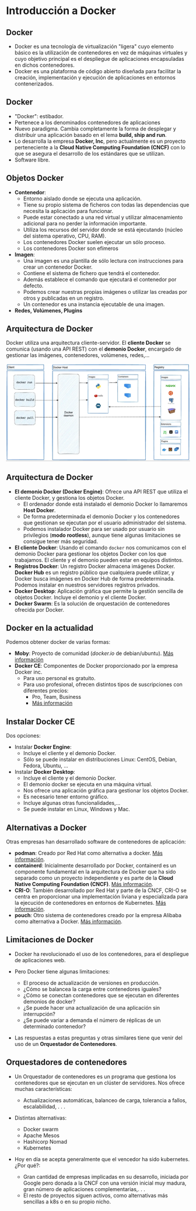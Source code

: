 # Introducción a Docker

## Docker

* Docker es una tecnología de virtualización "ligera" cuyo elemento básico es la utilización de contenedores en vez de máquinas virtuales y cuyo objetivo principal es el despliegue de aplicaciones encapsuladas en dichos contenedores.
* Docker es una plataforma de código abierto diseñada para facilitar la creación, implementación y ejecución de aplicaciones en entornos contenerizados.

## Docker

* "Docker": estibador.
* Pertenece a los denominados contenedores de aplicaciones
* Nuevo paradigma. Cambia completamente la forma de desplegar y distribuir una aplicación basado en el lema **build, ship and run**.
* Lo desarrolla la empresa **Docker, Inc**, pero actualmente es un proyecto perteneciente a la **Cloud Native Computing Foundation (CNCF)** con lo que se asegura el desarrollo de los estándares  que se utilizan.
* Software libre.

## Objetos Docker

* **Contenedor**: 
    * Entorno aislado donde se ejecuta una aplicación. 
    * Tiene su propio sistema de ficheros con todas las dependencias que necesita la aplicación para funcionar. 
    * Puede estar conectado a una red virtual y utilizar almacenamiento adicional para no perder la información importante.
    * Utiliza los recursos del servidor donde se está ejecutando (núcleo del sistema operativo, CPU, RAM).    
    * Los contenedores Docker suelen ejecutar un sólo proceso.
    * Los contenedores Docker son efímeros
* **Imagen**: 
    * Una imagen es una plantilla de sólo lectura con instrucciones para crear un contenedor Docker. 
    * Contiene el sistema de fichero que tendrá el contenedor. 
    * Además establece el comando que ejecutará el contenedor por defecto. 
    * Podemos crear nuestras propias imágenes o utilizar las creadas por otros y publicadas en un registro. 
    * Un contenedor es una instancia ejecutable de una imagen. 
* **Redes, Volúmenes, Plugins**

## Arquitectura de Docker

Docker utiliza una arquitectura cliente-servidor. El **cliente Docker** se comunica (usando una API REST) con el **demonio Docker**, encargado de gestionar las imágenes, contenedores, volúmenes, redes,...

![ ](img/arquitectura_docker.png)

## Arquitectura de Docker

* **El demonio Docker (Docker Engine)**: Ofrece una API REST que utiliza el cliente Docker, y gestiona los objetos Docker.
    * El ordenador donde está instalado el demonio Docker lo llamaremos **Host Docker**.
    * De forma predeterminada el demonio Docker y los contenedores que gestionan se ejecutan por el usuario administrador del sistema.
    * Podemos instalador Docker para ser usado por usuario sin privilegios (**modo rootless**), aunque tiene algunas limitaciones se consigue tener más seguridad.
* **El cliente Docker**: Usando el comando `docker` nos comunicamos con el demonio Docker para gestionar los objetos Docker con los que trabajamos. El cliente y el demonio pueden estar en equipos distintos.
* **Registros Docker**: Un registro Docker almacena imágenes Docker. **Docker Hub** es un registro público que cualquiera puede utilizar, y Docker busca imágenes en Docker Hub de forma predeterminada. Podemos instalar en nuestros servidores  registros privados.
* **Docker Desktop**: Aplicación gráfica que permite la gestión sencilla de objetos Docker. Incluye el demonio y el cliente Docker.
* **Docker Swarm**: Es la solución de orquestación de contenedores ofrecida por Docker.

## Docker en la actualidad

Podemos obtener docker de varias formas:
* **Moby**: Proyecto de comunidad (*docker.io* de debian/ubuntu). [Más información](https://mobyproject.org/)
* **Docker CE**: Componentes de Docker proporcionado por la empresa Docker inc.
    * Para uso personal es gratuito.
    * Para uso profesional, ofrecen distintos tipos de suscripciones con diferentes precios:
        * Pro, Team, Business
        * [Más información](https://www.docker.com/pricing/)

## Instalar Docker CE

Dos opciones:

* Instalar **Docker Engine**:
    * Incluye el cliente y el demonio Docker.
    * Sólo se puede instalar en distribuciones Linux: CentOS, Debian, Fedora, Ubuntu, ...
* Instalar **Docker Desktop**:
    * Incluye el cliente y el demonio Docker.
    * El demonio docker se ejecuta en una máquina virtual.
    * Nos ofrece una aplicación gráfica para gestionar los objetos Docker.
    * Es necesario tener entorno gráfico.
    * Incluye algunas otras funcionalidades,...
    * Se puede instalar en Linux, Windows y Mac.



## Alternativas a Docker

Otras empresas han desarrollado software de contenedores de aplicación:

* **podman**: Creado por Red Hat como alternativa a docker. [Más información](https://podman.io).
* **containerd**: Inicialmente desarrollado por Docker, containerd es un componente fundamental en la arquitectura de Docker que ha sido separado como un proyecto independiente y es parte de la **Cloud Native Computing Foundation (CNCF)**. [Más información](https://containerd.io/).
* **CRI-O**: También desarrollado por Red Hat y parte de la CNCF, CRI-O se centra en proporcionar una implementación liviana y especializada para la ejecución de contenedores en entornos de Kubernetes. [Más información](https://cri-o.io/).
* **pouch**: Otro sistema de contenedores creado por la empresa Alibaba como alternativa a Docker. [Más información](https://pouchcontainer.io).

## Limitaciones de Docker

* Docker ha revolucionado el uso de los contenedores, para el despliegue de aplicaciones web.
* Pero Docker tiene algunas limitaciones:
    * El proceso de actualización de versiones en producción.
    * ¿Cómo se balancea la carga entre contenedores iguales?
    * ¿Cómo se conectan contenedores que se ejecutan en diferentes demonios de docker?
    * ¿Se puede hacer una actualización de una aplicación sin interrupción?
    * ¿Se puede variar a demanda el número de réplicas de un determinado contenedor?

* Las respuestas a estas preguntas y otras similares tiene que venir del uso de un **Orquestador de Contenedores**.

## Orquestadores de contenedores

* Un Orquestador de contenedores es un programa que gestiona los contenedores que se ejecutan en un clúster de servidores. Nos ofrece muchas características:
    * Actualizaciones automáticas, balanceo de carga, tolerancia a fallos, escalabilidad, . . .

* Distintas alternativas:
    * Docker swarm
    * Apache Mesos
    * Hashicorp Nomad
    * Kubernetes

* Hoy en día se acepta generalmente que el vencedor ha sido kubernetes. ¿Por qué?:
    * Gran cantidad de empresas implicadas en su desarrollo, iniciada por Google pero donada a la CNCF con una versión inicial muy madura, gran número de aplicaciones complementarias,. . . 
    * El resto de proyectos siguen activos, como alternativas más sencillas a k8s o en su propio nicho.

